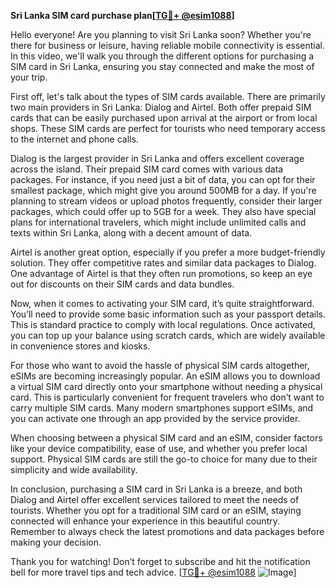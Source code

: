 **Sri Lanka SIM card purchase plan[[TG💪+ @esim1088](https://t.me/s/esim1088)]**

Hello everyone! Are you planning to visit Sri Lanka soon? Whether you're there for business or leisure, having reliable mobile connectivity is essential. In this video, we'll walk you through the different options for purchasing a SIM card in Sri Lanka, ensuring you stay connected and make the most of your trip.

First off, let's talk about the types of SIM cards available. There are primarily two main providers in Sri Lanka: Dialog and Airtel. Both offer prepaid SIM cards that can be easily purchased upon arrival at the airport or from local shops. These SIM cards are perfect for tourists who need temporary access to the internet and phone calls. 

Dialog is the largest provider in Sri Lanka and offers excellent coverage across the island. Their prepaid SIM card comes with various data packages. For instance, if you need just a bit of data, you can opt for their smallest package, which might give you around 500MB for a day. If you're planning to stream videos or upload photos frequently, consider their larger packages, which could offer up to 5GB for a week. They also have special plans for international travelers, which might include unlimited calls and texts within Sri Lanka, along with a decent amount of data.

Airtel is another great option, especially if you prefer a more budget-friendly solution. They offer competitive rates and similar data packages to Dialog. One advantage of Airtel is that they often run promotions, so keep an eye out for discounts on their SIM cards and data bundles.

Now, when it comes to activating your SIM card, it’s quite straightforward. You’ll need to provide some basic information such as your passport details. This is standard practice to comply with local regulations. Once activated, you can top up your balance using scratch cards, which are widely available in convenience stores and kiosks.

For those who want to avoid the hassle of physical SIM cards altogether, eSIMs are becoming increasingly popular. An eSIM allows you to download a virtual SIM card directly onto your smartphone without needing a physical card. This is particularly convenient for frequent travelers who don’t want to carry multiple SIM cards. Many modern smartphones support eSIMs, and you can activate one through an app provided by the service provider.

When choosing between a physical SIM card and an eSIM, consider factors like your device compatibility, ease of use, and whether you prefer local support. Physical SIM cards are still the go-to choice for many due to their simplicity and wide availability.

In conclusion, purchasing a SIM card in Sri Lanka is a breeze, and both Dialog and Airtel offer excellent services tailored to meet the needs of tourists. Whether you opt for a traditional SIM card or an eSIM, staying connected will enhance your experience in this beautiful country. Remember to always check the latest promotions and data packages before making your decision.

Thank you for watching! Don’t forget to subscribe and hit the notification bell for more travel tips and tech advice. [[TG💪+ @esim1088](https://t.me/s/esim1088) ![Image](https://i.postimg.cc/Y0z9fWf4/image.png)]